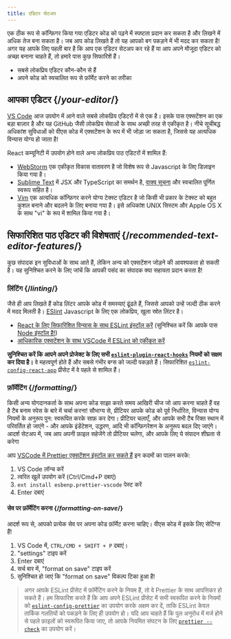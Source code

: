```yaml
---
title: एडिटर सेटअप
---
```


<Intro>

एक ठीक रूप से कॉन्फ़िगर किया गया एडिटर कोड को पढ़ने में स्पष्टता प्रदान कर सकता है और लिखने में अधिक तेज बना सकता है। जब आप कोड लिखते हैं तो यह आपको बग पकड़ने में भी मदद कर सकता है! अगर यह आपके लिए पहली बार है कि आप एक एडिटर सेटअप कर रहे हैं या आप अपने मौजूदा एडिटर को अच्छा बनाना चाहते हैं, तो हमारे पास कुछ सिफारिशें हैं।

</Intro>

<YouWillLearn>

* सबसे लोकप्रिय एडिटर कौन-कौन से हैं
* अपने कोड को स्वचालित रूप से फ़ॉर्मेट करने का तरीका

</YouWillLearn>

## आपका एडिटर {/*your-editor*/}

[VS Code](https://code.visualstudio.com/) आज उपयोग में आने वाले सबसे लोकप्रिय एडिटरों में से एक है। इसके पास एक्सटेंशन का एक बड़ा बाज़ार है और यह GitHub जैसी लोकप्रिय सेवाओं के साथ अच्छी तरह से एकीकृत है। नीचे सूचीबद्ध अधिकांश सुविधाओं को वीएस कोड में एक्सटेंशन के रूप में भी जोड़ा जा सकता है, जिससे यह अत्यधिक विन्यास योग्य हो जाता है!

React कम्यूनिटी में उपयोग होने वाले अन्य लोकप्रिय पाठ एडिटरों में शामिल हैं:

* [WebStorm](https://www.jetbrains.com/webstorm/) एक एकीकृत विकास वातावरण है जो विशेष रूप से Javascript के लिए डिज़ाइन किया गया है।
* [Sublime Text](https://www.sublimetext.com/) में JSX और TypeScript का समर्थन है, [वाक्य सुचना](https://stackoverflow.com/a/70960574/458193) और स्वचालित पूर्णित स्वरूप सहित है।
* [Vim](https://www.vim.org/) एक अत्यधिक कॉन्फ़िगर करने योग्य टेक्स्ट एडिटर है जो किसी भी प्रकार के टेक्स्ट को बहुत कुशल बनाने और बदलने के लिए बनाया गया है। इसे अधिकांश UNIX सिस्टम और Apple OS X के साथ "vi" के रूप में शामिल किया गया है।

## सिफारिशित पाठ एडिटर की विशेषताएं {/*recommended-text-editor-features*/}

कुछ संपादक इन सुविधाओं के साथ आते हैं, लेकिन अन्य को एक्सटेंशन जोड़ने की आवश्यकता हो सकती है। यह सुनिश्चित करने के लिए जांचें कि आपकी पसंद का संपादक क्या सहायता प्रदान करता है!

### लिंटिंग {/*linting*/}

जैसे ही आप लिखते हैं कोड लिंटर आपके कोड में समस्याएं ढूंढते हैं, जिससे आपको उन्हें जल्दी ठीक करने में मदद मिलती है। [ESlint](https://eslint.org/) Javascript के लिए एक लोकप्रिय, खुला स्रोत लिंटर है।

* [React के लिए सिफारिशित विन्यास के साथ ESLint इंस्टॉल करें](https://www.npmjs.com/package/eslint-config-react-app) (सुनिश्चित करें कि आपके पास [Node इंस्टॉल है!](https://nodejs.org/en/download/current/))
* [आधिकारिक एक्सटेंशन के साथ VSCode में ESLint को एकीकृत करें](https://marketplace.visualstudio.com/items?itemName=dbaeumer.vscode-eslint)

**सुनिश्चित करें कि आपने अपने प्रोजेक्ट के लिए सभी [`eslint-plugin-react-hooks`](https://www.npmjs.com/package/eslint-plugin-react-hooks) नियमों को सक्षम कर दिया है।** वे महत्वपूर्ण होते हैं और सबसे गंभीर बग्स को जल्दी पकड़ते हैं। सिफारिशित [`eslint-config-react-app`](https://www.npmjs.com/package/eslint-config-react-app) प्रीसेट में वे पहले से शामिल हैं।


### फ़ॉर्मेटिंग {/*formatting*/}

किसी अन्य योगदानकर्ता के साथ अपना कोड साझा करते समय आखिरी चीज जो आप करना चाहते हैं वह है टैब बनाम स्पेस के बारे में चर्चा करना! सौभाग्य से, प्रीटियर आपके कोड को पूर्व निर्धारित, विन्यास योग्य नियमों के अनुरूप पुन: स्वरूपित करके साफ़ कर देगा। प्रीटियर चलाएँ, और आपके सभी टैब रिक्त स्थान में परिवर्तित हो जाएंगे - और आपके इंडेंटेशन, उद्धरण, आदि भी कॉन्फ़िगरेशन के अनुरूप बदल दिए जाएंगे। आदर्श सेटअप में, जब आप अपनी फ़ाइल सहेजेंगे तो प्रीटियर चलेगा, और आपके लिए ये संपादन शीघ्रता से करेगा

आप [VSCode में Prettier एक्सटेंशन इंस्टॉल कर सकते हैं](https://marketplace.visualstudio.com/items?itemName=esbenp.prettier-vscode) इन कदमों का पालन करके:

1. VS Code लॉन्च करें
2. त्वरित खुलें उपयोग करें (Ctrl/Cmd+P दबाएं)
3. `ext install esbenp.prettier-vscode` पेस्ट करें
4. Enter दबाएं

#### सेव पर फ़ॉर्मेटिंग करना {/*formatting-on-save*/}

आदर्श रूप से, आपको प्रत्येक सेव पर अपना कोड फ़ॉर्मेट करना चाहिए। वीएस कोड में इसके लिए सेटिंग्स हैं!

1. VS Code में, `CTRL/CMD + SHIFT + P` दबाएं।
2. "settings" टाइप करें
3. Enter दबाएं
4. सर्च बार में, "format on save" टाइप करें
5. सुनिश्चित हो जाएं कि "format on save" विकल्प टिका हुआ है!

> अगर आपके ESLint प्रीसेट में फ़ॉर्मेटिंग करने के नियम हैं, तो वे Prettier के साथ आपत्तिकर हो सकते हैं। हम सिफारिश करते हैं कि आप अपने ESLint प्रीसेट में सभी स्वरूपित करने के नियमों को [`eslint-config-prettier`](https://github.com/prettier/eslint-config-prettier) का उपयोग करके अक्षम कर दें, ताकि ESLint केवल तार्किक गलतियों को पकड़ने के लिए ही उपयोग हो। यदि आप चाहते हैं कि पुल अनुरोध में मर्ज होने से पहले फ़ाइलों को स्वरूपित किया जाए, तो आपके नियमित संघटन के लिए [`prettier --check`](https://prettier.io/docs/en/cli.html#--check) का उपयोग करें।
